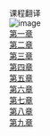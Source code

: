 
课程翻译<br>
![image](https://github.com/weka-lishihui/dlt/blob/master/image/chapter01.jpg)<br>
[第一章](https://github.com/weka-lishihui/dlt/blob/master/src/content/chapter02.md)<br>
[第二章](https://github.com/weka-lishihui/dlt/blob/master/src/content/chapter02.md)<br>
[第三章](https://github.com/weka-lishihui/dlt/blob/master/src/content/chapter02.md)<br>
[第四章](https://github.com/weka-lishihui/dlt/blob/master/src/content/chapter02.md)<br>
[第五章](https://github.com/weka-lishihui/dlt/blob/master/src/content/chapter02.md)<br>
[第六章](https://github.com/weka-lishihui/dlt/blob/master/src/content/chapter02.md)<br>
[第七章](https://github.com/weka-lishihui/dlt/blob/master/src/content/chapter02.md)<br>
[第八章](https://github.com/weka-lishihui/dlt/blob/master/src/content/chapter02.md)<br>
[第九章](https://github.com/weka-lishihui/dlt/blob/master/src/content/chapter02.md)<br>
